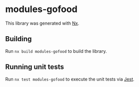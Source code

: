 # modules-gofood

This library was generated with [Nx](https://nx.dev).

## Building

Run `nx build modules-gofood` to build the library.

## Running unit tests

Run `nx test modules-gofood` to execute the unit tests via [Jest](https://jestjs.io).
